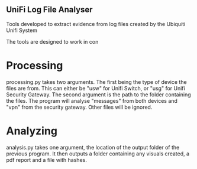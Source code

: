 ## UniFi Log File Analyser
Tools developed to extract evidence from log files created by the Ubiquiti Unifi System

The tools are designed to work in con

# Processing
processing.py takes two arguments. The first being the type of device the files are from. This can either be "usw" for Unifi Switch, or "usg" for Unifi Security Gateway. The second argument is the path to the folder containing the files. The program will analyse "messages" from both devices and "vpn" from the security gateway. Other files will be ignored.

# Analyzing
analysis.py takes one argument, the location of the output folder of the previous program. It then outputs a folder containing any visuals created, a pdf report and a file with hashes.